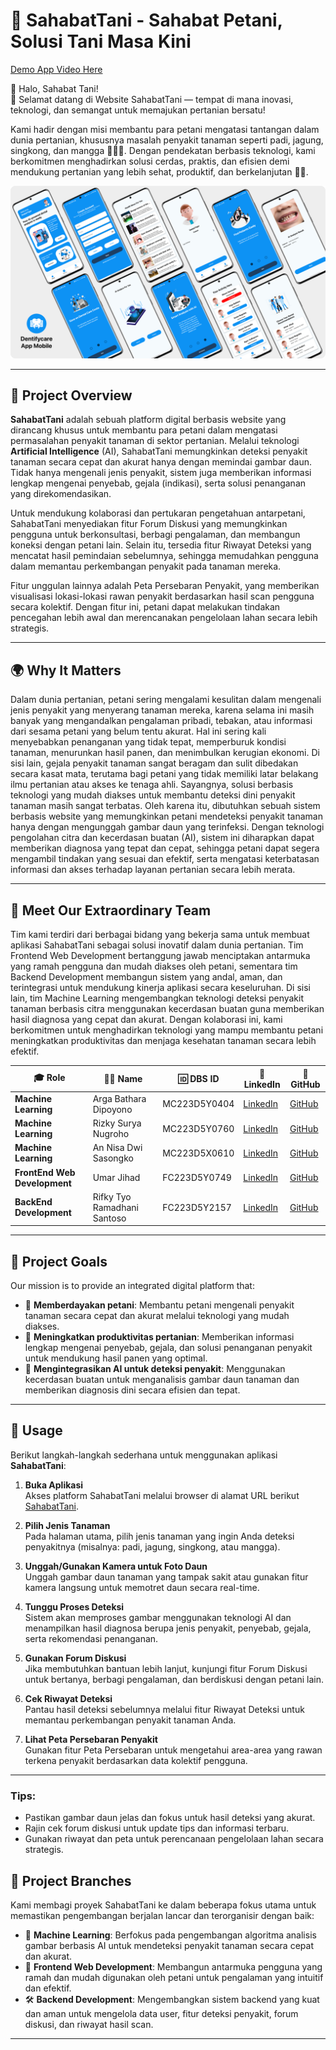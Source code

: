 # 🎉 **SahabatTani** - Sahabat Petani, Solusi Tani Masa Kini

[Demo App Video Here](https://youtu.be/NMxorV-4k3U)

🌾 Halo, Sahabat Tani! 
<br>
👋 Selamat datang di Website SahabatTani — tempat di mana inovasi, teknologi, dan semangat untuk memajukan pertanian bersatu! 

Kami hadir dengan misi membantu para petani mengatasi tantangan dalam dunia pertanian, khususnya masalah penyakit tanaman seperti padi, jagung, singkong, dan mangga 🥭🌽🌿. Dengan pendekatan berbasis teknologi, kami berkomitmen menghadirkan solusi cerdas, praktis, dan efisien demi mendukung pertanian yang lebih sehat, produktif, dan berkelanjutan 🌱📱.

<img src="https://github.com/Dentifycare/Dentifycare-Android/blob/master/Dentifycare%20-%20Mockup.png" alt="App Mockup"/>

---

## 💎 **Project Overview**

**SahabatTani** adalah sebuah platform digital berbasis website yang dirancang khusus untuk membantu para petani dalam mengatasi permasalahan penyakit tanaman di sektor pertanian. Melalui teknologi **Artificial Intelligence** (AI), SahabatTani memungkinkan deteksi penyakit tanaman secara cepat dan akurat hanya dengan memindai gambar daun. Tidak hanya mengenali jenis penyakit, sistem juga memberikan informasi lengkap mengenai penyebab, gejala (indikasi), serta solusi penanganan yang direkomendasikan.

Untuk mendukung kolaborasi dan pertukaran pengetahuan antarpetani, SahabatTani menyediakan fitur Forum Diskusi yang memungkinkan pengguna untuk berkonsultasi, berbagi pengalaman, dan membangun koneksi dengan petani lain. Selain itu, tersedia fitur Riwayat Deteksi yang mencatat hasil pemindaian sebelumnya, sehingga memudahkan pengguna dalam memantau perkembangan penyakit pada tanaman mereka.

Fitur unggulan lainnya adalah Peta Persebaran Penyakit, yang memberikan visualisasi lokasi-lokasi rawan penyakit berdasarkan hasil scan pengguna secara kolektif. Dengan fitur ini, petani dapat melakukan tindakan pencegahan lebih awal dan merencanakan pengelolaan lahan secara lebih strategis.

---

## 🌍 **Why It Matters**

Dalam dunia pertanian, petani sering mengalami kesulitan dalam mengenali jenis penyakit yang menyerang tanaman mereka, karena selama ini masih banyak yang mengandalkan pengalaman pribadi, tebakan, atau informasi dari sesama petani yang belum tentu akurat. Hal ini sering kali menyebabkan penanganan yang tidak tepat, memperburuk kondisi tanaman, menurunkan hasil panen, dan menimbulkan kerugian ekonomi. Di sisi lain, gejala penyakit tanaman sangat beragam dan sulit dibedakan secara kasat mata, terutama bagi petani yang tidak memiliki latar belakang ilmu pertanian atau akses ke tenaga ahli. Sayangnya, solusi berbasis teknologi yang mudah diakses untuk membantu deteksi dini penyakit tanaman masih sangat terbatas. Oleh karena itu, dibutuhkan sebuah sistem berbasis website yang memungkinkan petani mendeteksi penyakit tanaman hanya dengan mengunggah gambar daun yang terinfeksi. Dengan teknologi pengolahan citra dan kecerdasan buatan (AI), sistem ini diharapkan dapat memberikan diagnosa yang tepat dan cepat, sehingga petani dapat segera mengambil tindakan yang sesuai dan efektif, serta mengatasi keterbatasan informasi dan akses terhadap layanan pertanian secara lebih merata.

---

## 👥 **Meet Our Extraordinary Team**

Tim kami terdiri dari berbagai bidang yang bekerja sama untuk membuat aplikasi SahabatTani sebagai solusi inovatif dalam dunia pertanian. Tim Frontend Web Development bertanggung jawab menciptakan antarmuka yang ramah pengguna dan mudah diakses oleh petani, sementara tim Backend Development membangun sistem yang andal, aman, dan terintegrasi untuk mendukung kinerja aplikasi secara keseluruhan. Di sisi lain, tim Machine Learning mengembangkan teknologi deteksi penyakit tanaman berbasis citra menggunakan kecerdasan buatan guna memberikan hasil diagnosa yang cepat dan akurat. Dengan kolaborasi ini, kami berkomitmen untuk menghadirkan teknologi yang mampu membantu petani meningkatkan produktivitas dan menjaga kesehatan tanaman secara lebih efektif.

| 🎓 **Role**            | 👩‍💻 **Name**                     | 🆔 **DBS ID**   | 🔗 **LinkedIn**                                                   | 📍 **GitHub**                          |
|------------------------|-----------------------------------|--------------------|------------------------------------------------------------------|----------------------------------------|
| **Machine Learning**    | Arga Bathara Dipoyono           | MC223D5Y0404       | [LinkedIn](https://www.linkedin.com/in/argadipoyono/)     | [GitHub](https://github.com/dipoyonoarga)  |
| **Machine Learning**    | Rizky Surya Nugroho                 | MC223D5Y0760       | [LinkedIn](https://www.linkedin.com/in/rizkisurya/) | [GitHub](https://github.com/NumiKun) |
| **Machine Learning**    | An Nisa Dwi Sasongko            | MC223D5X0610       | [LinkedIn](https://www.linkedin.com/in/annisadwisasongko/) | [GitHub](https://github.com/nisadwi237)  |
| **FrontEnd Web Development**     | Umar Jihad           | FC223D5Y0749       | [LinkedIn](https://www.linkedin.com/in/umar-jihad-ab83a6259/)            | [GitHub](https://github.com/jihadable)     |
| **BackEnd Development**     | Rifky Tyo Ramadhani Santoso    | FC223D5Y2157       | [LinkedIn](https://www.linkedin.com/in/rifkytyoramadhanisantoso/) | [GitHub](https://github.com/rifftyo) |

---

## 🚀 **Project Goals**

Our mission is to provide an integrated digital platform that:
- 🌱 **Memberdayakan petani**: Membantu petani mengenali penyakit tanaman secara cepat dan akurat melalui teknologi yang mudah diakses.
- 🌾 **Meningkatkan produktivitas pertanian**: Memberikan informasi lengkap mengenai penyebab, gejala, dan solusi penanganan penyakit untuk mendukung hasil panen yang optimal.
- 🤖 **Mengintegrasikan AI untuk deteksi penyakit**: Menggunakan kecerdasan buatan untuk menganalisis gambar daun tanaman dan memberikan diagnosis dini secara efisien dan tepat.

---

## 🚀 **Usage**

Berikut langkah-langkah sederhana untuk menggunakan aplikasi **SahabatTani**:

1. **Buka Aplikasi**  
   Akses platform SahabatTani melalui browser di alamat URL berikut [SahabatTani](http://sahabattani.netlify.app).

2. **Pilih Jenis Tanaman**  
   Pada halaman utama, pilih jenis tanaman yang ingin Anda deteksi penyakitnya (misalnya: padi, jagung, singkong, atau mangga).

3. **Unggah/Gunakan Kamera untuk Foto Daun**  
   Unggah gambar daun tanaman yang tampak sakit atau gunakan fitur kamera langsung untuk memotret daun secara real-time.

4. **Tunggu Proses Deteksi**  
   Sistem akan memproses gambar menggunakan teknologi AI dan menampilkan hasil diagnosa berupa jenis penyakit, penyebab, gejala, serta rekomendasi penanganan.

5. **Gunakan Forum Diskusi**  
   Jika membutuhkan bantuan lebih lanjut, kunjungi fitur Forum Diskusi untuk bertanya, berbagi pengalaman, dan berdiskusi dengan petani lain.

6. **Cek Riwayat Deteksi**  
   Pantau hasil deteksi sebelumnya melalui fitur Riwayat Deteksi untuk memantau perkembangan penyakit tanaman Anda.

7. **Lihat Peta Persebaran Penyakit**  
   Gunakan fitur Peta Persebaran untuk mengetahui area-area yang rawan terkena penyakit berdasarkan data kolektif pengguna.

---

### Tips:  
- Pastikan gambar daun jelas dan fokus untuk hasil deteksi yang akurat.  
- Rajin cek forum diskusi untuk update tips dan informasi terbaru.  
- Gunakan riwayat dan peta untuk perencanaan pengelolaan lahan secara strategis.


## 🚀 **Project Branches**

Kami membagi proyek SahabatTani ke dalam beberapa fokus utama untuk memastikan pengembangan berjalan lancar dan terorganisir dengan baik:

- 🧠 **Machine Learning**: Berfokus pada pengembangan algoritma analisis gambar berbasis AI untuk mendeteksi penyakit tanaman secara cepat dan akurat.
- 🎨 **Frontend Web Development**: Membangun antarmuka pengguna yang ramah dan mudah digunakan oleh petani untuk pengalaman yang intuitif dan efektif.
- 🛠️ **Backend Development**: Mengembangkan sistem backend yang kuat dan aman untuk mengelola data user, fitur deteksi penyakit, forum diskusi, dan riwayat hasil scan.

---
